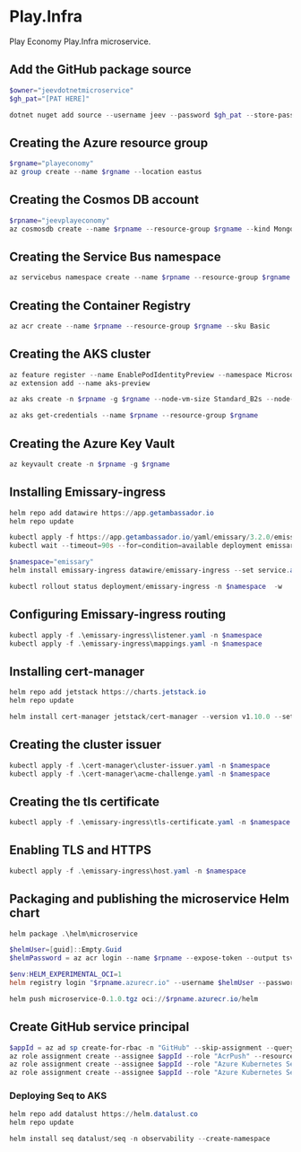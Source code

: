 # Play.Infra
Play Economy Play.Infra microservice.

## Add the GitHub package source
```powershell
$owner="jeevdotnetmicroservice"
$gh_pat="[PAT HERE]"

dotnet nuget add source --username jeev --password $gh_pat --store-password-in-clear-text --name github "https://nuget.pkg.github.com/$owner/index.json"
```

## Creating the Azure resource group
```powershell
$rgname="playeconomy"
az group create --name $rgname --location eastus
```

## Creating the Cosmos DB account
```powershell
$rpname="jeevplayeconomy"
az cosmosdb create --name $rpname --resource-group $rgname --kind MongoDB --enable-free-tier
```

## Creating the Service Bus namespace
```powershell
az servicebus namespace create --name $rpname --resource-group $rgname --sku Standard
```

## Creating the Container Registry
```powershell
az acr create --name $rpname --resource-group $rgname --sku Basic
```

## Creating the AKS cluster
```powershell
az feature register --name EnablePodIdentityPreview --namespace Microsoft.ContainerService
az extension add --name aks-preview

az aks create -n $rpname -g $rgname --node-vm-size Standard_B2s --node-count 2 --attach-acr $rpname --enable-pod-identity --network-plugin azure

az aks get-credentials --name $rpname --resource-group $rgname
```

## Creating the Azure Key Vault
```powershell
az keyvault create -n $rpname -g $rgname
```

## Installing Emissary-ingress
```powershell
helm repo add datawire https://app.getambassador.io
helm repo update

kubectl apply -f https://app.getambassador.io/yaml/emissary/3.2.0/emissary-crds.yaml
kubectl wait --timeout=90s --for=condition=available deployment emissary-apiext -n emissary-system

$namespace="emissary"
helm install emissary-ingress datawire/emissary-ingress --set service.annotations."service\.beta\.kubernetes\.io/azure-dns-label-name"=$rpname -n $namespace --create-namespace

kubectl rollout status deployment/emissary-ingress -n $namespace  -w
```

## Configuring Emissary-ingress routing
```powershell
kubectl apply -f .\emissary-ingress\listener.yaml -n $namespace
kubectl apply -f .\emissary-ingress\mappings.yaml -n $namespace
```

## Installing cert-manager
```powershell
helm repo add jetstack https://charts.jetstack.io
helm repo update

helm install cert-manager jetstack/cert-manager --version v1.10.0 --set installCRDs=true --namespace $namespace
```

## Creating the cluster issuer
```powershell
kubectl apply -f .\cert-manager\cluster-issuer.yaml -n $namespace
kubectl apply -f .\cert-manager\acme-challenge.yaml -n $namespace
```

## Creating the tls certificate
```powershell
kubectl apply -f .\emissary-ingress\tls-certificate.yaml -n $namespace
```

## Enabling TLS and HTTPS
```powershell
kubectl apply -f .\emissary-ingress\host.yaml -n $namespace
```

## Packaging and publishing the microservice Helm chart
```powershell
helm package .\helm\microservice

$helmUser=[guid]::Empty.Guid
$helmPassword = az acr login --name $rpname --expose-token --output tsv --query accessToken

$env:HELM_EXPERIMENTAL_OCI=1
helm registry login "$rpname.azurecr.io" --username $helmUser --password $helmPassword

helm push microservice-0.1.0.tgz oci://$rpname.azurecr.io/helm
```

## Create GitHub service principal
```powershell
$appId = az ad sp create-for-rbac -n "GitHub" --skip-assignment --query appId --output tsv
az role assignment create --assignee $appId --role "AcrPush" --resource-group $rgname
az role assignment create --assignee $appId --role "Azure Kubernetes Service Cluster User Role" --resource-group $rgname
az role assignment create --assignee $appId --role "Azure Kubernetes Service Contributor Role" --resource-group $rgname
```

### Deploying Seq to AKS
```powershell
helm repo add datalust https://helm.datalust.co
helm repo update

helm install seq datalust/seq -n observability --create-namespace
```